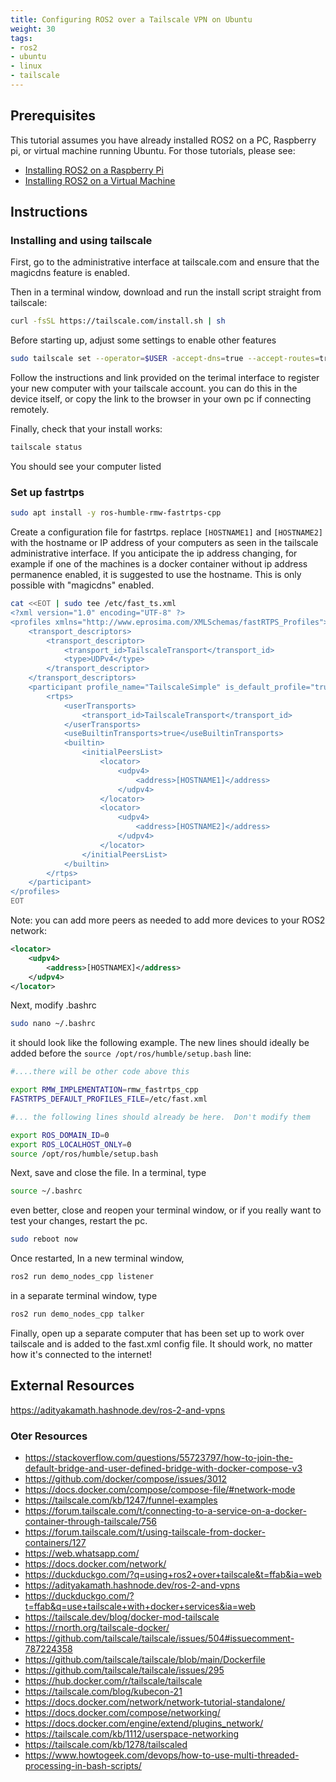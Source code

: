 ```yaml
---
title: Configuring ROS2 over a Tailscale VPN on Ubuntu
weight: 30
tags:
- ros2
- ubuntu
- linux
- tailscale
---
```


## Prerequisites

This tutorial assumes you have already installed ROS2 on a PC, Raspberry pi, or virtual machine running Ubuntu.  For those tutorials, please see:

* [Installing ROS2 on a Raspberry Pi](/notebook/ros2/installing-ros2-on-a-rpiz2w/)
* [Installing ROS2 on a Virtual Machine](/notebook/ros2/installing-ros2-on-a-vm/)

## Instructions

### Installing and using tailscale

First, go to the administrative interface at tailscale.com and ensure that the magicdns feature is enabled.

Then in a terminal window, download and run the install script straight from tailscale:

```bash
curl -fsSL https://tailscale.com/install.sh | sh
```

Before starting up, adjust some settings to enable other features

```bash
sudo tailscale set --operator=$USER -accept-dns=true --accept-routes=true 
```

Follow the instructions and link provided on the terimal interface to register your new computer with your tailscale account.  you can do this in the device itself, or copy the link to the browser in your own pc if connecting remotely.

Finally, check that your install works:

```bash
tailscale status
```

You should see your computer listed

### Set up fastrtps

```bash
sudo apt install -y ros-humble-rmw-fastrtps-cpp
```

Create a configuration file for fastrtps.  replace ```[HOSTNAME1]``` and ```[HOSTNAME2]``` with the hostname or IP address of your computers as seen in the tailscale administrative interface.  If you anticipate the ip address changing, for example if one of the machines is a docker container without ip address permanence enabled, it is suggested to use the hostname.  This is only possible with "magicdns" enabled.

```bash
cat <<EOT | sudo tee /etc/fast_ts.xml
<?xml version="1.0" encoding="UTF-8" ?>
<profiles xmlns="http://www.eprosima.com/XMLSchemas/fastRTPS_Profiles">
    <transport_descriptors>
        <transport_descriptor>
            <transport_id>TailscaleTransport</transport_id>
            <type>UDPv4</type>
        </transport_descriptor>
    </transport_descriptors>
    <participant profile_name="TailscaleSimple" is_default_profile="true">
        <rtps>
            <userTransports>
                <transport_id>TailscaleTransport</transport_id>
            </userTransports>
            <useBuiltinTransports>true</useBuiltinTransports>
            <builtin>
                <initialPeersList>
                    <locator>
                        <udpv4>
                            <address>[HOSTNAME1]</address>
                        </udpv4>
                    </locator>
                    <locator>
                        <udpv4>
                            <address>[HOSTNAME2]</address> 
                        </udpv4>
                    </locator>
                </initialPeersList>
            </builtin>
        </rtps>
    </participant>
</profiles>
EOT
```

Note: you can add more peers as needed to add more devices to your ROS2 network:

```xml
<locator>
    <udpv4>
        <address>[HOSTNAMEX]</address> 
    </udpv4>
</locator>
```

Next, modify .bashrc 

```bash
sudo nano ~/.bashrc
```

it should look like the following example.  The new lines should ideally be added before the ```source /opt/ros/humble/setup.bash``` line:

```bash
#....there will be other code above this

export RMW_IMPLEMENTATION=rmw_fastrtps_cpp
FASTRTPS_DEFAULT_PROFILES_FILE=/etc/fast.xml

#... the following lines should already be here.  Don't modify them

export ROS_DOMAIN_ID=0
export ROS_LOCALHOST_ONLY=0
source /opt/ros/humble/setup.bash
```

Next, save and close the file.  In a terminal, type

```bash
source ~/.bashrc
```

even better, close and reopen your terminal window, or if you really want to test your changes, restart the pc.

```bash
sudo reboot now
```

Once restarted, In a new terminal window,

```bash
ros2 run demo_nodes_cpp listener
```

in a separate terminal window, type

```bash
ros2 run demo_nodes_cpp talker
```

Finally, open up a separate computer that has been set up to work over tailscale and is added to the fast.xml config file.  It should work, no matter how it's connected to the internet!

## External Resources

<https://adityakamath.hashnode.dev/ros-2-and-vpns>

### Oter Resources

* <https://stackoverflow.com/questions/55723797/how-to-join-the-default-bridge-and-user-defined-bridge-with-docker-compose-v3>
* <https://github.com/docker/compose/issues/3012>
* <https://docs.docker.com/compose/compose-file/#network-mode>
* <https://tailscale.com/kb/1247/funnel-examples>
* <https://forum.tailscale.com/t/connecting-to-a-service-on-a-docker-container-through-tailscale/756>
* <https://forum.tailscale.com/t/using-tailscale-from-docker-containers/127>
* <https://web.whatsapp.com/>
* <https://docs.docker.com/network/>
* <https://duckduckgo.com/?q=using+ros2+over+tailscale&t=ffab&ia=web>
* <https://adityakamath.hashnode.dev/ros-2-and-vpns>
* <https://duckduckgo.com/?t=ffab&q=use+tailscale+with+docker+services&ia=web>
* <https://tailscale.dev/blog/docker-mod-tailscale>
* <https://rnorth.org/tailscale-docker/>
* <https://github.com/tailscale/tailscale/issues/504#issuecomment-787224358>
* <https://github.com/tailscale/tailscale/blob/main/Dockerfile>
* <https://github.com/tailscale/tailscale/issues/295>
* <https://hub.docker.com/r/tailscale/tailscale>
* <https://tailscale.com/blog/kubecon-21>
* <https://docs.docker.com/network/network-tutorial-standalone/>
* <https://docs.docker.com/compose/networking/>
* <https://docs.docker.com/engine/extend/plugins_network/>
* <https://tailscale.com/kb/1112/userspace-networking>
* <https://tailscale.com/kb/1278/tailscaled>
* <https://www.howtogeek.com/devops/how-to-use-multi-threaded-processing-in-bash-scripts/>
